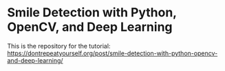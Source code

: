 # Smile Detection with Python, OpenCV, and Deep Learning
This is the repository for the tutorial: https://dontrepeatyourself.org/post/smile-detection-with-python-opencv-and-deep-learning/
